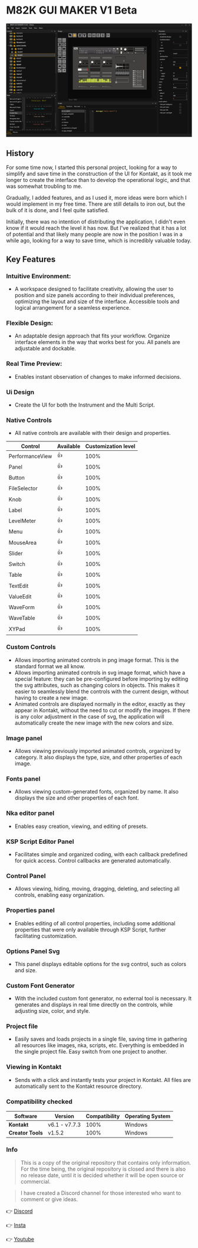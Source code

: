 # M82K GUI MAKER V1 Beta

![](https://raw.githubusercontent.com/Miguelrv82/M82K-GUI-MAKER-BETA/main/M82K_GUI_MAKER.png)

## History

For some time now, I started this personal project, looking for a way to simplify and save time in the construction of the UI for Kontakt, as it took me longer to create the interface than to develop the operational logic, and that was somewhat troubling to me.

Gradually, I added features, and as I used it, more ideas were born which I would implement in my free time. There are still details to iron out, but the bulk of it is done, and I feel quite satisfied.

Initially, there was no intention of distributing the application, I didn't even know if it would reach the level it has now. But I've realized that it has a lot of potential and that likely many people are now in the position I was in a while ago, looking for a way to save time, which is incredibly valuable today.


## Key Features

### Intuitive Environment:
- A workspace designed to facilitate creativity, allowing the user to position and size panels according to their individual preferences, optimizing the layout and size of the interface.
Accessible tools and logical arrangement for a seamless experience.

### Flexible Design:
- An adaptable design approach that fits your workflow.
Organize interface elements in the way that works best for you.
All panels are adjustable and dockable.

### Real Time Preview:
- Enables instant observation of changes to make informed decisions.

### Ui Design
- Create the UI for both the Instrument and the Multi Script.
  
### Native Controls
- All native controls are available with their design and properties.

| Control | Available | Customization level |
| --------------- | ---------- | ------------------------ |
| PerformanceView | 👍         | 100%                     |
| Panel           | 👍         | 100%                     |
| Button          | 👍         | 100%                     |
| FileSelector    | 👍         | 100%                     |
| Knob            | 👍         | 100%                     |
| Label           | 👍         | 100%                     |
| LevelMeter      | 👍         | 100%                     |
| Menu            | 👍         | 100%                     |
| MouseArea       | 👍         | 100%                     |
| Slider          | 👍         | 100%                     |
| Switch          | 👍         | 100%                     |
| Table           | 👍         | 100%                     |
| TextEdit        | 👍         | 100%                     |
| ValueEdit       | 👍         | 100%                     |
| WaveForm        | 👍         | 100%                     |
| WaveTable       | 👍         | 100%                     |
| XYPad           | 👍         | 100%                     |

### Custom Controls
- Allows importing animated controls in png image format. This is the standard format we all know.
- Allows importing animated controls in svg image format, which have a special feature: they can be pre-configured before importing by editing the svg attributes, such as changing colors in objects. This makes it easier to seamlessly blend the controls with the current design, without having to create a new image.
- Animated controls are displayed normally in the editor, exactly as they appear in Kontakt, without the need to cut or modify the images. If there is any color adjustment in the case of svg, the application will automatically create the new image with the new colors and size.

### Image panel
- Allows viewing previously imported animated controls, organized by category. It also displays the type, size, and other properties of each image.

### Fonts panel
- Allows viewing custom-generated fonts, organized by name. It also displays the size and other properties of each font.

### Nka editor panel
- Enables easy creation, viewing, and editing of presets.

### KSP Script Editor Panel
- Facilitates simple and organized coding, with each callback predefined for quick access. Control callbacks are generated automatically.

### Control Panel
- Allows viewing, hiding, moving, dragging, deleting, and selecting all controls, enabling easy organization.

### Properties panel
- Enables editing of all control properties, including some additional properties that were only available through KSP Script, further facilitating customization.

### Options Panel Svg
- This panel displays editable options for the svg control, such as colors and size.

### Custom Font Generator
- With the included custom font generator, no external tool is necessary. It generates and displays in real time directly on the controls, while adjusting size, color, and style.

### Project file
- Easily saves and loads projects in a single file, saving time in gathering all resources like images, nka, scripts, etc. Everything is embedded in the single project file.
Easy switch from one project to another.

### Viewing in Kontakt
- Sends with a click and instantly tests your project in Kontakt. All files are automatically sent to the Kontakt resource directory.


### Compatibility checked
| Software | Version | Compatibility | Operating System |
| ----------------- | ------------- | -------------- | ----------------- |
| **Kontakt**       | v6.1 - v7.7.3 | 100%           | Windows           |
| **Creator Tools** | v1.5.2        | 100%           | Windows           |





### Info

> This is a copy of the original repository that contains only information. For the time being, the original repository is closed and there is also no release date, until it is decided whether it will be open source or commercial.

> I have created a Discord channel for those interested who want to comment or give ideas.


👉 [Discord](https://discord.gg/yEXKA8jEW3)

👉 [Insta](https://www.instagram.com/miguelrv82)

👉 [Youtube](https://www.youtube.com/@Miguelrv82)
